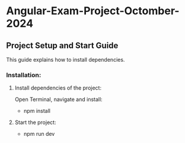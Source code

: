 # Angular-Exam-Project-Octomber-2024

## Project Setup and Start Guide

This guide explains how to install dependencies.

### Installation:

1. Install dependencies of the project:

    Open Terminal, navigate and install:
    - npm install

2. Start the project:
    - npm run dev
